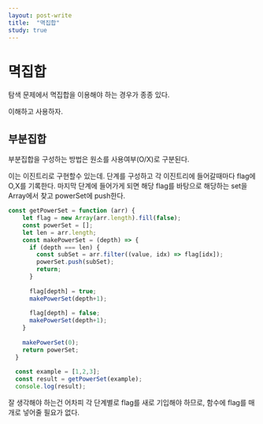 ```yaml
---
layout: post-write
title:  "멱집합"
study: true
---
```



# 멱집합
  탐색 문제에서 멱집합을 이용해야 하는 경우가 종종 있다.
  
  이해하고 사용하자.

 ## 부분집합
  부분집합을 구성하는 방법은 원소를 사용여부(O/X)로 구분된다.

  이는 이진트리로 구현할수 있는데.
  단계를 구성하고 각 이진트리에 들어갈때마다 flag에 O,X를 기록한다.
  마지막 단계에 들어가게 되면 해당 flag를 바탕으로 해당하는 set을 Array에서 찾고 powerSet에 push한다.

  
```javascript
const getPowerSet = function (arr) {
    let flag = new Array(arr.length).fill(false);
    const powerSet = [];
    let len = arr.length;
    const makePowerSet = (depth) => { 
      if (depth === len) { 
        const subSet = arr.filter((value, idx) => flag[idx]); 
        powerSet.push(subSet); 
        return;
      }
  
      flag[depth] = true; 
      makePowerSet(depth+1);
  
      flag[depth] = false;
      makePowerSet(depth+1);
    }
    
    makePowerSet(0);
    return powerSet;
  }
  
  const example = [1,2,3];
  const result = getPowerSet(example);
  console.log(result);
```
  잘 생각해야 하는건 어차피 각 단계별로 flag를 새로 기입해야 하므로, 함수에 flag를 매개로 넣어줄 필요가 없다.